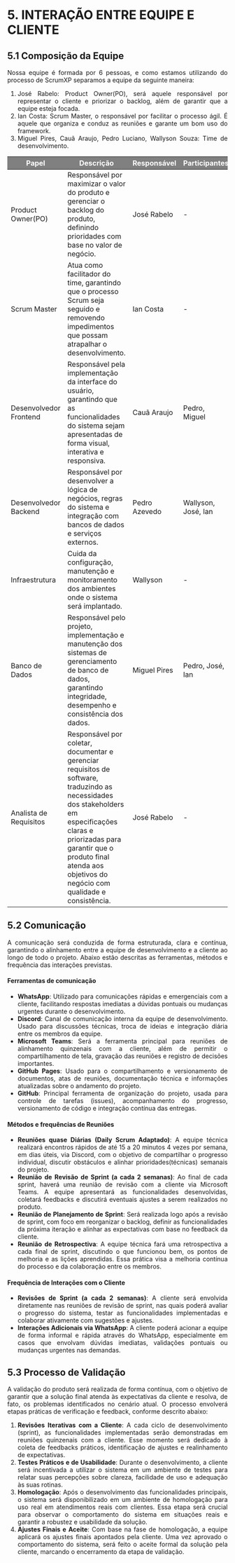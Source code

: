 # **5. INTERAÇÃO ENTRE EQUIPE E CLIENTE**

## **5.1 Composição da Equipe**
<p style="text-align: justify;">Nossa equipe é formada por 6 pessoas, e como estamos utilizando do processo de ScrumXP separamos a equipe da seguinte maneira:</p>

<ol>
  <li style="text-align: justify;">José Rabelo: Product Owner(PO), será aquele responsável por representar o cliente e priorizar o backlog, além de garantir que a equipe esteja focada.</li>
  <li style="text-align: justify;">Ian Costa: Scrum Master, o responsável por facilitar o processo ágil. É aquele que organiza e conduz as reuniões e garante um bom uso do framework.</li>
  <li style="text-align: justify;">Miguel Pires, Cauã Araujo, Pedro Luciano, Wallyson Souza: Time de desenvolvimento.</li>
</ol>

<table>
  <thead>
    <tr style="background-color: gray; color: white;">
      <th>Papel</th>
      <th>Descrição</th>
      <th>Responsável</th>
      <th>Participantes</th>
    </tr>
  </thead>
  <tbody>
    <tr>
      <td>Product Owner(PO)</td>
      <td>Responsável por maximizar o valor do produto e gerenciar o backlog do produto, definindo prioridades com base no valor de negócio.</td>
      <td>José Rabelo</td>
      <td>-</td>
    </tr>
    <tr>
      <td>Scrum Master</td>
      <td>Atua como facilitador do time, garantindo que o processo Scrum seja seguido e removendo impedimentos que possam atrapalhar o desenvolvimento.</td>
      <td>Ian Costa</td>
      <td>-</td>
    </tr>
    <tr>
      <td>Desenvolvedor Frontend</td>
      <td>Responsável pela implementação da interface do usuário, garantindo que as funcionalidades do sistema sejam apresentadas de forma visual, interativa e responsiva.</td>
      <td>Cauã Araujo</td>
      <td>Pedro, Miguel</td>
    </tr>
    <tr>
      <td>Desenvolvedor Backend</td>
      <td>Responsável por desenvolver a lógica de negócios, regras do sistema e integração com bancos de dados e serviços externos.</td>
      <td>Pedro Azevedo</td>
      <td>Wallyson, José, Ian</td>
    </tr>
    <tr>
      <td>Infraestrutura</td>
      <td>Cuida da configuração, manutenção e monitoramento dos ambientes onde o sistema será implantado.</td>
      <td>Wallyson</td>
      <td>-</td>
    </tr>
    <tr>
      <td>Banco de Dados</td>
      <td>Responsável pelo projeto, implementação e manutenção dos sistemas de gerenciamento de banco de dados, garantindo integridade, desempenho e consistência dos dados.</td>
      <td>Miguel Pires</td>
      <td>Pedro, José, Ian</td>
    </tr>
    <tr>
      <td>Analista de Requisitos</td>
      <td>Responsável por coletar, documentar e gerenciar requisitos de software, traduzindo as necessidades dos stakeholders em especificações claras e priorizadas para garantir que o produto final atenda aos objetivos do negócio com qualidade e consistência.</td>
      <td>José Rabelo</td>
      <td>-</td>
    </tr>
  </tbody>
</table>

## **5.2 Comunicação**

<p style="text-align: justify;">A comunicação será conduzida de forma estruturada, clara e contínua, garantindo o alinhamento entre a equipe de desenvolvimento e a cliente ao longo de todo o projeto. Abaixo estão descritas as ferramentas, métodos e frequência das interações previstas.</p>

<h4>Ferramentas de comunicação</h4>

<ul style="text-align: justify;">
  <li><strong>WhatsApp</strong>: Utilizado para comunicações rápidas e emergenciais com a cliente, facilitando respostas imediatas a dúvidas pontuais ou mudanças urgentes durante o desenvolvimento.</li>
  <li><strong>Discord</strong>: Canal de comunicação interna da equipe de desenvolvimento. Usado para discussões técnicas, troca de ideias e integração diária entre os membros da equipe.</li>
  <li><strong>Microsoft Teams</strong>: Será a ferramenta principal para reuniões de alinhamento quinzenais com a cliente, além de permitir o compartilhamento de tela, gravação das reuniões e registro de decisões importantes.</li>
  <li><strong>GitHub Pages</strong>: Usado para o compartilhamento e versionamento de documentos, atas de reuniões, documentação técnica e informações atualizadas sobre o andamento do projeto.</li>
  <li><strong>GitHub</strong>: Principal ferramenta de organização do projeto, usada para controle de tarefas (issues), acompanhamento do progresso, versionamento de código e integração contínua das entregas.</li>
</ul>

<h4>Métodos e frequências de Reuniões</h4>

<ul style="text-align: justify;">
  <li><strong>Reuniões quase Diárias (Daily Scrum Adaptado)</strong>: A equipe técnica realizará encontros rápidos de até 15 a 20 minutos 4 vezes por semana, em dias úteis, via Discord, com o objetivo de compartilhar o progresso individual, discutir obstáculos e alinhar prioridades(técnicas) semanais do projeto.</li>
  <li><strong>Reunião de Revisão de Sprint (a cada 2 semanas)</strong>: Ao final de cada sprint, haverá uma reunião de revisão com a cliente via Microsoft Teams. A equipe apresentará as funcionalidades desenvolvidas, coletará feedbacks e discutirá eventuais ajustes a serem realizados no produto.</li>
  <li><strong>Reunião de Planejamento de Sprint</strong>: Será realizada logo após a revisão de sprint, com foco em reorganizar o backlog, definir as funcionalidades da próxima iteração e alinhar as expectativas com base no feedback da cliente.</li>
  <li><strong>Reunião de Retrospectiva</strong>: A equipe técnica fará uma retrospectiva a cada final de sprint, discutindo o que funcionou bem, os pontos de melhoria e as lições aprendidas. Essa prática visa a melhoria contínua do processo e da colaboração entre os membros.</li>
</ul>

<h4>Frequência de Interações com o Cliente</h4>

<ul style="text-align: justify;">
  <li><strong>Revisões de Sprint (a cada 2 semanas)</strong>: A cliente será envolvida diretamente nas reuniões de revisão de sprint, nas quais poderá avaliar o progresso do sistema, testar as funcionalidades implementadas e colaborar ativamente com sugestões e ajustes.</li>
  <li><strong>Interações Adicionais via WhatsApp</strong>: A cliente poderá acionar a equipe de forma informal e rápida através do WhatsApp, especialmente em casos que envolvam dúvidas imediatas, validações pontuais ou mudanças urgentes nas demandas.</li>
</ul>

## **5.3 Processo de Validação**

<p style="text-align: justify;">A validação do produto será realizada de forma contínua, com o objetivo de garantir que a solução final atenda às expectativas da cliente e resolva, de fato, os problemas identificados no cenário atual. O processo envolverá etapas práticas de verificação e feedback, conforme descrito abaixo:</p>

<ol style="text-align: justify;">
  <li><strong>Revisões Iterativas com a Cliente</strong>: A cada ciclo de desenvolvimento (sprint), as funcionalidades implementadas serão demonstradas em reuniões quinzenais com a cliente. Esse momento será dedicado à coleta de feedbacks práticos, identificação de ajustes e realinhamento de expectativas.</li>
  <li><strong>Testes Práticos e de Usabilidade</strong>: Durante o desenvolvimento, a cliente será incentivada a utilizar o sistema em um ambiente de testes para relatar suas percepções sobre clareza, facilidade de uso e adequação às suas rotinas.</li>
  <li><strong>Homologação</strong>: Após o desenvolvimento das funcionalidades principais, o sistema será disponibilizado em um ambiente de homologação para uso real em atendimentos reais com clientes. Essa etapa será crucial para observar o comportamento do sistema em situações reais e garantir a robustez e usabilidade da solução.</li>
  <li><strong>Ajustes Finais e Aceite</strong>: Com base na fase de homologação, a equipe aplicará os ajustes finais apontados pela cliente. Uma vez aprovado o comportamento do sistema, será feito o aceite formal da solução pela cliente, marcando o encerramento da etapa de validação.</li>
</ol>
